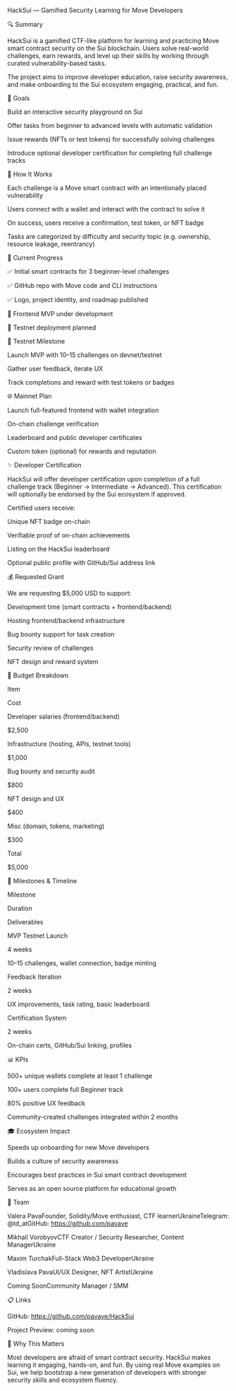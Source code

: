 HackSui — Gamified Security Learning for Move Developers

🔍 Summary

HackSui is a gamified CTF-like platform for learning and practicing Move smart contract security on the Sui blockchain. Users solve real-world challenges, earn rewards, and level up their skills by working through curated vulnerability-based tasks.

The project aims to improve developer education, raise security awareness, and make onboarding to the Sui ecosystem engaging, practical, and fun.

🎯 Goals

Build an interactive security playground on Sui

Offer tasks from beginner to advanced levels with automatic validation

Issue rewards (NFTs or test tokens) for successfully solving challenges

Introduce optional developer certification for completing full challenge tracks

🧩 How It Works

Each challenge is a Move smart contract with an intentionally placed vulnerability

Users connect with a wallet and interact with the contract to solve it

On success, users receive a confirmation, test token, or NFT badge

Tasks are categorized by difficulty and security topic (e.g. ownership, resource leakage, reentrancy)

🚧 Current Progress

✅ Initial smart contracts for 3 beginner-level challenges

✅ GitHub repo with Move code and CLI instructions

✅ Logo, project identity, and roadmap published

🔧 Frontend MVP under development

🔧 Testnet deployment planned

🚀 Testnet Milestone

Launch MVP with 10–15 challenges on devnet/testnet

Gather user feedback, iterate UX

Track completions and reward with test tokens or badges

🌐 Mainnet Plan

Launch full-featured frontend with wallet integration

On-chain challenge verification

Leaderboard and public developer certificates

Custom token (optional) for rewards and reputation

✨ Developer Certification

HackSui will offer developer certification upon completion of a full challenge track (Beginner → Intermediate → Advanced). This certification will optionally be endorsed by the Sui ecosystem if approved.

Certified users receive:

Unique NFT badge on-chain

Verifiable proof of on-chain achievements

Listing on the HackSui leaderboard

Optional public profile with GitHub/Sui address link

💰 Requested Grant

We are requesting $5,000 USD to support:

Development time (smart contracts + frontend/backend)

Hosting frontend/backend infrastructure

Bug bounty support for task creation

Security review of challenges

NFT design and reward system

💸 Budget Breakdown

Item

Cost

Developer salaries (frontend/backend)

$2,500

Infrastructure (hosting, APIs, testnet tools)

$1,000

Bug bounty and security audit

$800

NFT design and UX

$400

Misc (domain, tokens, marketing)

$300

Total

$5,000

📅 Milestones & Timeline

Milestone

Duration

Deliverables

MVP Testnet Launch

4 weeks

10–15 challenges, wallet connection, badge minting

Feedback Iteration

2 weeks

UX improvements, task rating, basic leaderboard

Certification System

2 weeks

On-chain certs, GitHub/Sui linking, profiles

📊 KPIs

500+ unique wallets complete at least 1 challenge

100+ users complete full Beginner track



80% positive UX feedback

Community-created challenges integrated within 2 months

🎓 Ecosystem Impact

Speeds up onboarding for new Move developers

Builds a culture of security awareness

Encourages best practices in Sui smart contract development

Serves as an open source platform for educational growth

👥 Team

Valera PavaFounder, Solidity/Move enthusiast, CTF learnerUkraineTelegram: @td_atGitHub: https://github.com/pavave

Mikhail VorobyovCTF Creator / Security Researcher, Content ManagerUkraine

Maxim TurchakFull-Stack Web3 DeveloperUkraine

Vladislava PavaUI/UX Designer, NFT ArtistUkraine

Coming SoonCommunity Manager / SMM

📋 Links

GitHub: https://github.com/pavave/HackSui

Project Preview: coming soon

💬 Why This Matters

Most developers are afraid of smart contract security. HackSui makes learning it engaging, hands-on, and fun. By using real Move examples on Sui, we help bootstrap a new generation of developers with stronger security skills and ecosystem fluency.

